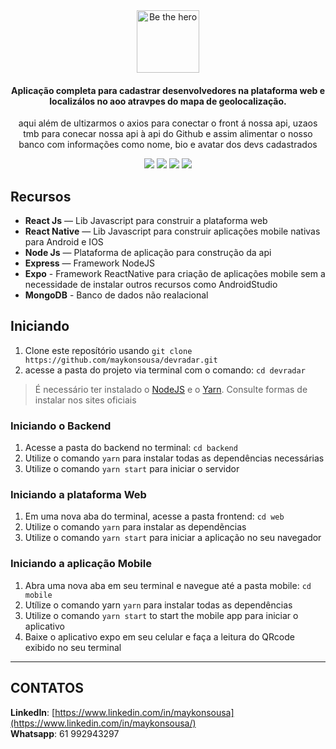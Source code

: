 <div align="center">
  <img src="images/logo1.png" height="100px" alt="Be the hero"/>
</div>

<div align="center">

  #### Aplicação completa para cadastrar desenvolvedores na plataforma web e localizálos no aoo atravpes do mapa de geolocalização.
  aqui além de ultizarmos o axios para conectar o front á nossa api, uzaos tmb para conecar nossa api à api do Github e assim alimentar o nosso banco com informações como nome, bio e avatar dos devs cadastrados


  ![](https://img.shields.io/badge/autor-Maykon%20Sousa-brightgreen)
  ![](https://img.shields.io/badge/Back--End-NodeJS-brightgreen)
  ![](https://img.shields.io/badge/Front--End-ReactJS-brightgreen)
  ![](https://img.shields.io/badge/Mobile-React%20Native-brightgreen)
</div> 

## Recursos

- **React Js** — Lib Javascript para construir a plataforma web
- **React Native** — Lib Javascript para construir aplicações mobile nativas para Android e IOS
- **Node Js** — Plataforma de aplicação para construção da api
- **Express** — Framework NodeJS
- **Expo** - Framework ReactNative para criação de aplicações mobile sem a necessidade de instalar outros recursos como AndroidStudio
- **MongoDB** - Banco de dados não realacional

## Iniciando

1. Clone este  reposítório usando `git clone https://github.com/maykonsousa/devradar.git`
2. acesse a pasta do projeto via terminal com o comando: `cd devradar`<br />

>É necessário ter instalado o [NodeJS](https://nodejs.org/en/download/) e o [Yarn](https://yarnpkg.com/). Consulte formas de instalar nos sites oficiais

### Iniciando o Backend

1. Acesse a pasta do backend no terminal: `cd backend`
2. Utilize o comando  `yarn` para instalar todas as dependências necessárias<br />
3. Utilize o comando  `yarn start` para iniciar o servidor

### Iniciando a plataforma Web

1. Em uma nova aba do terminal, acesse a pasta frontend: `cd web`
2. Utilize o comando  `yarn` para instalar as dependẽncias<br />
3. Utilize o comando `yarn start` para iniciar a aplicação no seu navegador

### Iniciando a aplicação Mobile

1. Abra uma nova aba em seu terminal e navegue até a pasta mobile: `cd mobile`
2. Utílize o comando yarn `yarn` para instalar todas as dependências
3. Utilize o comando `yarn start` to start the mobile app para iniciar o aplicativo
4. Baixe o aplicativo expo em seu celular e faça a leitura do QRcode exibido no seu terminal

***

## CONTATOS
**LinkedIn**: [https://www.linkedin.com/in/maykonsousa](https://www.linkedin.com/in/maykonsousa/)  
**Whatsapp**: 61 992943297
